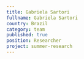 ```yaml
---
title: Gabriela Sartori
fullname: Gabriela Sartori
country: Brazil
category: team
published: true
position: Researcher
project: summer-research
---
```


